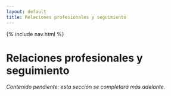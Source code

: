 ```yaml
---
layout: default
title: Relaciones profesionales y seguimiento
---
```


{% include nav.html %}

# Relaciones profesionales y seguimiento

*Contenido pendiente: esta sección se completará más adelante.*
